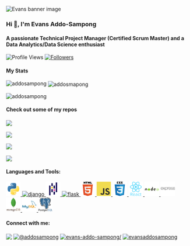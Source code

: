 ![Evans banner image](/img/dataceum_copy.jpg)

### Hi 👋, I'm Evans Addo-Sampong

#### A passionate Technical Project Manager (Certified Scrum Master) and a Data Analytics/Data Science enthusiast

![Profile Views](https://komarev.com/ghpvc/?username=addosampong&label=Profile%20views&color=0e75b6&style=flat) [![Followers](https://img.shields.io/github/followers/addosampong?label=follow&style=social)](https://github.com/addosampong?tab=followers)

#### My Stats

<p><img align="left" src="https://github-readme-stats.vercel.app/api/top-langs?username=addosampong&show_icons=true&locale=en&layout=default" alt="addosampong" /></p>

<p>&nbsp;<img align="center" src="https://github-readme-stats.vercel.app/api?username=addosampong&count_private=false&theme=algolia&show_icons=true&custom_title=My%20Stats" alt="addosmapong" /></p>

<p><img align="center" src="https://github-readme-streak-stats.herokuapp.com/?user=addosampong&" alt="addosampong" /></p>

#### Check out some of my repos

<p>
<a href="https://github.com/addosampong/db-capstone-project">
<img align="center" src="https://github-readme-stats.vercel.app/api/pin/?username=addosampong&repo=db-capstone-project" />
</a>
</p>

<p>
<a href="https://github.com/addosampong/tmdb">
<img align="center" src="https://github-readme-stats.vercel.app/api/pin/?username=addosampong&repo=tmdb" />
</a>
</p>
<p>
<a href="https://github.com/addosampong/wrd">
<img align="center" src="https://github-readme-stats.vercel.app/api/pin/?username=addosampong&repo=we_rate_dogs" />
</a>
</p>
<p>
<a href="https://github.com/addosampong/airlines-visualization">
<img align="center" src="https://github-readme-stats.vercel.app/api/pin/?username=addosampong&repo=airlines-visualization" />
</a>
</p>

#### Languages and Tools:

<p align="left"><a href="https://www.python.org" target="_blank" rel="noreferrer"> <img src="https://raw.githubusercontent.com/devicons/devicon/master/icons/python/python-original.svg" alt="python" width="40" height="40"/> </a>  <a href="https://www.djangoproject.com/" target="_blank" rel="noreferrer"> <img src="https://cdn.worldvectorlogo.com/logos/django.svg" alt="django" width="40" height="40"/> </a>  <a href="https://pandas.pydata.org/" target="_blank" rel="noreferrer"> <img src="https://raw.githubusercontent.com/devicons/devicon/2ae2a900d2f041da66e950e4d48052658d850630/icons/pandas/pandas-original.svg" alt="pandas" width="40" height="40"/> </a> <a href="https://flask.palletsprojects.com/" target="_blank" rel="noreferrer"> <img src="https://www.vectorlogo.zone/logos/pocoo_flask/pocoo_flask-icon.svg" alt="flask" width="40" height="40"/> </a> <a href="https://www.w3.org/html/" target="_blank" rel="noreferrer"> <img src="https://raw.githubusercontent.com/devicons/devicon/master/icons/html5/html5-original-wordmark.svg" alt="html5" width="40" height="40"/> </a> <a href="https://developer.mozilla.org/en-US/docs/Web/JavaScript" target="_blank" rel="noreferrer"> <img src="https://raw.githubusercontent.com/devicons/devicon/master/icons/javascript/javascript-original.svg" alt="javascript" width="40" height="40"/> </a> <a href="https://www.w3schools.com/css/" target="_blank" rel="noreferrer"> <img src="https://raw.githubusercontent.com/devicons/devicon/master/icons/css3/css3-original-wordmark.svg" alt="css3" width="40" height="40"/> </a><a href="https://reactjs.org/" target="_blank" rel="noreferrer"> <img src="https://raw.githubusercontent.com/devicons/devicon/master/icons/react/react-original-wordmark.svg" alt="react" width="40" height="40"/> </a> <a href="https://nodejs.org" target="_blank" rel="noreferrer"> <img src="https://raw.githubusercontent.com/devicons/devicon/master/icons/nodejs/nodejs-original-wordmark.svg" alt="nodejs" width="40" height="40"/> </a><a href="https://expressjs.com" target="_blank" rel="noreferrer"> <img src="https://raw.githubusercontent.com/devicons/devicon/master/icons/express/express-original-wordmark.svg" alt="express" width="40" height="40"/> </a> <a href="https://www.mongodb.com/" target="_blank" rel="noreferrer"> <img src="https://raw.githubusercontent.com/devicons/devicon/master/icons/mongodb/mongodb-original-wordmark.svg" alt="mongodb" width="40" height="40"/> </a> <a href="https://www.mysql.com/" target="_blank" rel="noreferrer"> <img src="https://raw.githubusercontent.com/devicons/devicon/master/icons/mysql/mysql-original-wordmark.svg" alt="mysql" width="40" height="40"/> </a> <a href="https://www.postgresql.org" target="_blank" rel="noreferrer"> <img src="https://raw.githubusercontent.com/devicons/devicon/master/icons/postgresql/postgresql-original-wordmark.svg" alt="postgresql" width="40" height="40"/> </a> </p>

#### Connect with me:

<p align="left">
<a href="mailto:evans@dataceum.com" target="blank"><img align="center" src="https://img.shields.io/badge/Email-red?style=for-the-badge&logo=protonmail&logoColor=white"/></a>
<a href="https://twitter.com/addosampong" target="blank"><img align="center" src="https://raw.githubusercontent.com/rahuldkjain/github-profile-readme-generator/master/src/images/icons/Social/twitter.svg" alt="@addosampong" height="30" width="40" /></a>
<a href="https://linkedin.com/in/addosampong/" target="blank"><img align="center" src="https://raw.githubusercontent.com/rahuldkjain/github-profile-readme-generator/master/src/images/icons/Social/linked-in-alt.svg" alt="evans-addo-sampong/" height="30" width="40" /></a>
<a href="https://kaggle.com/evansaddosampong" target="blank"><img align="center" src="https://raw.githubusercontent.com/rahuldkjain/github-profile-readme-generator/master/src/images/icons/Social/kaggle.svg" alt="evansaddosampong" height="30" width="40" /></a>
</p>
